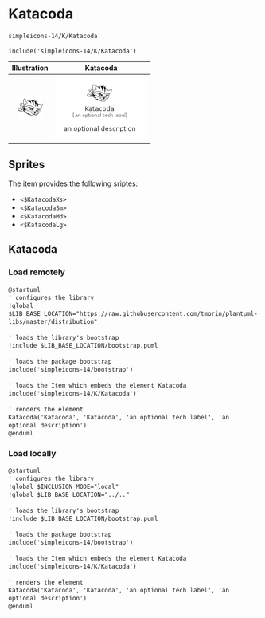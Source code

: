 # Katacoda


```text
simpleicons-14/K/Katacoda
```

```text
include('simpleicons-14/K/Katacoda')
```



| Illustration | Katacoda |
| :---: | :---: |
| ![illustration for Illustration](../../simpleicons-14/K/Katacoda.png) | ![illustration for Katacoda](../../simpleicons-14/K/Katacoda.Local.png) |



## Sprites
The item provides the following sriptes:

- `<$KatacodaXs>`
- `<$KatacodaSm>`
- `<$KatacodaMd>`
- `<$KatacodaLg>`





## Katacoda

### Load remotely
```plantuml
@startuml
' configures the library
!global $LIB_BASE_LOCATION="https://raw.githubusercontent.com/tmorin/plantuml-libs/master/distribution"

' loads the library's bootstrap
!include $LIB_BASE_LOCATION/bootstrap.puml

' loads the package bootstrap
include('simpleicons-14/bootstrap')

' loads the Item which embeds the element Katacoda
include('simpleicons-14/K/Katacoda')

' renders the element
Katacoda('Katacoda', 'Katacoda', 'an optional tech label', 'an optional description')
@enduml
```

### Load locally
```plantuml
@startuml
' configures the library
!global $INCLUSION_MODE="local"
!global $LIB_BASE_LOCATION="../.."

' loads the library's bootstrap
!include $LIB_BASE_LOCATION/bootstrap.puml

' loads the package bootstrap
include('simpleicons-14/bootstrap')

' loads the Item which embeds the element Katacoda
include('simpleicons-14/K/Katacoda')

' renders the element
Katacoda('Katacoda', 'Katacoda', 'an optional tech label', 'an optional description')
@enduml
```

